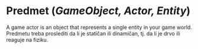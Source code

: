 # Predmet (*GameObject, Actor, Entity*)

A game actor is an object that represents a single entity in your game world. Predmetu treba proslediti da li je statičan ili dinamičan, tj. da li je drvo ili reaguje na fiziku.
